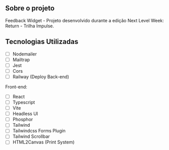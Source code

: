 ## Sobre o projeto

Feedback Widget - Projeto desenvolvido durante a edição Next Level Week: Return - Trilha Impulse.

## Tecnologias Utilizadas

-   [ ] Nodemailer
-   [ ] Mailtrap
-   [ ] Jest
-   [ ] Cors
-   [ ] Railway (Deploy Back-end)

Front-end:

-   [ ] React
-   [ ] Typescript
-   [ ] Vite
-   [ ] Headless UI
-   [ ] Phosphor
-   [ ] Tailwind
-   [ ] Tailwindcss Forms Plugin
-   [ ] Tailwind Scrollbar
-   [ ] HTML2Canvas (Print System)
